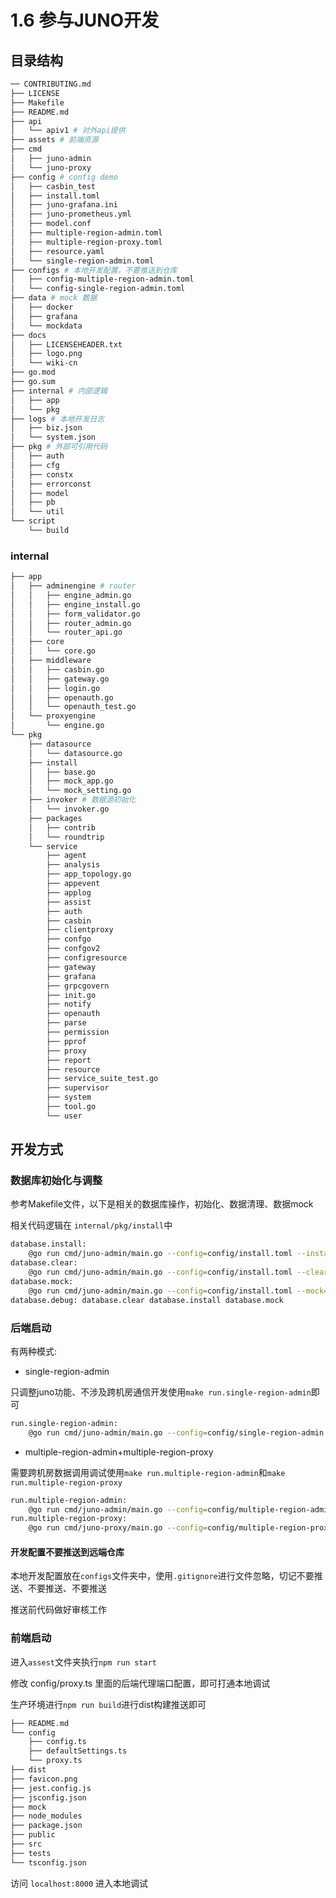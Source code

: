 # 1.6 参与JUNO开发

## 目录结构

```bash
── CONTRIBUTING.md
├── LICENSE
├── Makefile
├── README.md
├── api 
│   └── apiv1 # 对外api提供
├── assets # 前端资源
├── cmd
│   ├── juno-admin
│   └── juno-proxy
├── config # config demo
│   ├── casbin_test
│   ├── install.toml
│   ├── juno-grafana.ini
│   ├── juno-prometheus.yml
│   ├── model.conf
│   ├── multiple-region-admin.toml
│   ├── multiple-region-proxy.toml
│   ├── resource.yaml
│   └── single-region-admin.toml
├── configs # 本地开发配置，不要推送到仓库
│   ├── config-multiple-region-admin.toml
│   └── config-single-region-admin.toml
├── data # mock 数据
│   ├── docker
│   ├── grafana
│   └── mockdata
├── docs
│   ├── LICENSEHEADER.txt
│   ├── logo.png
│   └── wiki-cn
├── go.mod
├── go.sum
├── internal # 内部逻辑
│   ├── app
│   └── pkg
├── logs # 本地开发日志
│   ├── biz.json
│   └── system.json
├── pkg # 外部可引用代码
│   ├── auth
│   ├── cfg
│   ├── constx
│   ├── errorconst
│   ├── model
│   ├── pb
│   └── util
└── script
    └── build
```

### internal

```bash
├── app
│   ├── adminengine # router
│   │   ├── engine_admin.go
│   │   ├── engine_install.go
│   │   ├── form_validator.go
│   │   ├── router_admin.go
│   │   └── router_api.go
│   ├── core 
│   │   └── core.go
│   ├── middleware
│   │   ├── casbin.go
│   │   ├── gateway.go
│   │   ├── login.go
│   │   ├── openauth.go
│   │   └── openauth_test.go
│   └── proxyengine
│       └── engine.go
└── pkg
    ├── datasource
    │   └── datasource.go
    ├── install
    │   ├── base.go
    │   ├── mock_app.go
    │   └── mock_setting.go
    ├── invoker # 数据源初始化
    │   └── invoker.go
    ├── packages
    │   ├── contrib
    │   └── roundtrip
    └── service
        ├── agent
        ├── analysis
        ├── app_topology.go
        ├── appevent
        ├── applog
        ├── assist
        ├── auth
        ├── casbin
        ├── clientproxy
        ├── confgo
        ├── confgov2
        ├── configresource
        ├── gateway
        ├── grafana
        ├── grpcgovern
        ├── init.go
        ├── notify
        ├── openauth
        ├── parse
        ├── permission
        ├── pprof
        ├── proxy
        ├── report
        ├── resource
        ├── service_suite_test.go
        ├── supervisor
        ├── system
        ├── tool.go
        └── user
 ```

## 开发方式

### 数据库初始化与调整

参考Makefile文件，以下是相关的数据库操作，初始化、数据清理、数据mock

相关代码逻辑在 `internal/pkg/install`中

```bash
database.install:
    @go run cmd/juno-admin/main.go --config=config/install.toml --install=true
database.clear:
    @go run cmd/juno-admin/main.go --config=config/install.toml --clear=true
database.mock:
    @go run cmd/juno-admin/main.go --config=config/install.toml --mock=true
database.debug: database.clear database.install database.mock
```

### 后端启动

有两种模式:

- single-region-admin

只调整juno功能、不涉及跨机房通信开发使用`make run.single-region-admin`即可

```bash
run.single-region-admin:
    @go run cmd/juno-admin/main.go --config=config/single-region-admin.toml
```

- multiple-region-admin+multiple-region-proxy

需要跨机房数据调用调试使用`make run.multiple-region-admin`和`make run.multiple-region-proxy`

``` bash
run.multiple-region-admin:
    @go run cmd/juno-admin/main.go --config=config/multiple-region-admin.toml
run.multiple-region-proxy:
    @go run cmd/juno-proxy/main.go --config=config/multiple-region-proxy.toml
```

#### 开发配置不要推送到远端仓库

本地开发配置放在`configs`文件夹中，使用`.gitignore`进行文件忽略，切记不要推送、不要推送、不要推送

推送前代码做好审核工作

### 前端启动

进入`assest`文件夹执行`npm run start`

修改 config/proxy.ts 里面的后端代理端口配置，即可打通本地调试

生产环境进行`npm run build`进行dist构建推送即可

```bash
├── README.md
└── config
    ├── config.ts
    ├── defaultSettings.ts
    └── proxy.ts
├── dist
├── favicon.png
├── jest.config.js
├── jsconfig.json
├── mock
├── node_modules
├── package.json
├── public
├── src
├── tests
└── tsconfig.json
```

访问 `localhost:8000` 进入本地调试
